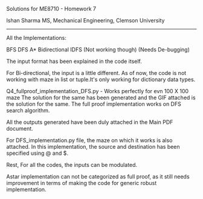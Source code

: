 Solutions for ME8710 - Homework 7

Ishan Sharma
MS, Mechanical Engineering, Clemson University
***************************************************************************************************************************************************

All the Implementations:

BFS
DFS
A*
Bidirectional
IDFS (Not working though)  (Needs De-bugging)

The input format has been explained in the code itself. 

For Bi-directional, the input is a little different. As of now, the code is not working with maze in list or tuple.It's only working
for dictionary data types.

Q4_fullproof_implementation_DFS.py - Works perfectly for evn 100 X 100 maze
The solution for the same has been generated and the GIF attached is the solution for the same. The full proof implementation works on DFS 
search algorithm. 

All the outputs generated have been duly attached in the Main PDF document.

For DFS_implementation.py file, the maze on which it works is also attached. In this implementation, the source and destination has 
been specified using @ and $. 

Rest, For all the codes, the inputs can be modulated. 

Astar implementation can not be categorized as full proof, as it still needs improvement in terms of making the code for generic robust 
implementation. 



